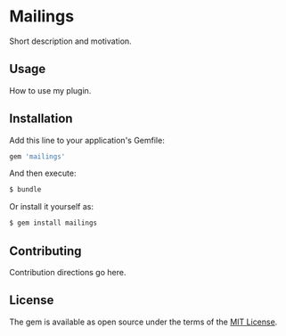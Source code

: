 # Mailings
Short description and motivation.

## Usage
How to use my plugin.

## Installation
Add this line to your application's Gemfile:

```ruby
gem 'mailings'
```

And then execute:
```bash
$ bundle
```

Or install it yourself as:
```bash
$ gem install mailings
```

## Contributing
Contribution directions go here.

## License
The gem is available as open source under the terms of the [MIT License](http://opensource.org/licenses/MIT).

